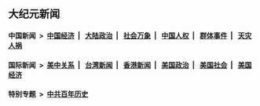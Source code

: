 ## 大纪元新闻

#### 中国新闻 &nbsp;>&nbsp; [中国经济](indexes/ncid283/README.md?08131645) &nbsp;| &nbsp; [大陆政治](indexes/ncid277/README.md?08131645) &nbsp;| &nbsp; [社会万象](indexes/ncid282/README.md?08131645) &nbsp;| &nbsp; [中国人权](indexes/ncid278/README.md?08131645) &nbsp;| &nbsp; [群体事件](indexes/ncid279/README.md?08131645) &nbsp;| &nbsp; [天灾人祸](indexes/ncid280/README.md?08131645)

#### 国际新闻 &nbsp;>&nbsp; [美中关系](indexes/nf1412576/README.md?08131645) &nbsp;| &nbsp; [台湾新闻](indexes/ncid1349361/README.md?08131645) &nbsp;| &nbsp; [香港新闻](indexes/ncid1349362/README.md?08131645) &nbsp;| &nbsp; [美国政治](indexes/ncid1078159/README.md?08131645) &nbsp;| &nbsp; [美国社会](indexes/ncid1078160/README.md?08131645) &nbsp;| &nbsp; [美国经济](indexes/ncid1078158/README.md?08131645)

#### 特别专题 &nbsp;>&nbsp; [中共百年历史](https://github.com/easy2view/epoch-special/blob/master/README.md?08131645)  
